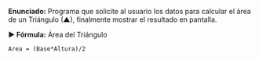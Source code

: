 **Enunciado:**
Programa que solicite al usuario los datos para calcular el área de un Triángulo (▲), finalmente mostrar el resultado en pantalla.

**► Fórmula:** Área del Triángulo

`Area = (Base*Altura)/2`
